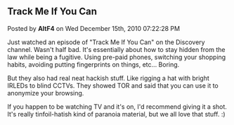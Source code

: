 ## Track Me If You Can
Posted by **AltF4** on Wed December 15th, 2010 07:22:28 PM

Just watched an episode of "Track Me If You Can" on the Discovery channel.
Wasn't half bad. It's essentially about how to stay hidden from the law while
being a fugitive. Using pre-paid phones, switching your shopping habits,
avoiding putting fingerprints on things, etc... Boring.

But they also had real neat hackish stuff. Like rigging a hat with bright IRLEDs
to blind CCTVs. They showed TOR and said that you can use it to anonymize your
browsing.

If you happen to be watching TV and it's on, I'd recommend giving it a shot.
It's really tinfoil-hatish kind of paranoia material, but we all love that
stuff. :)
